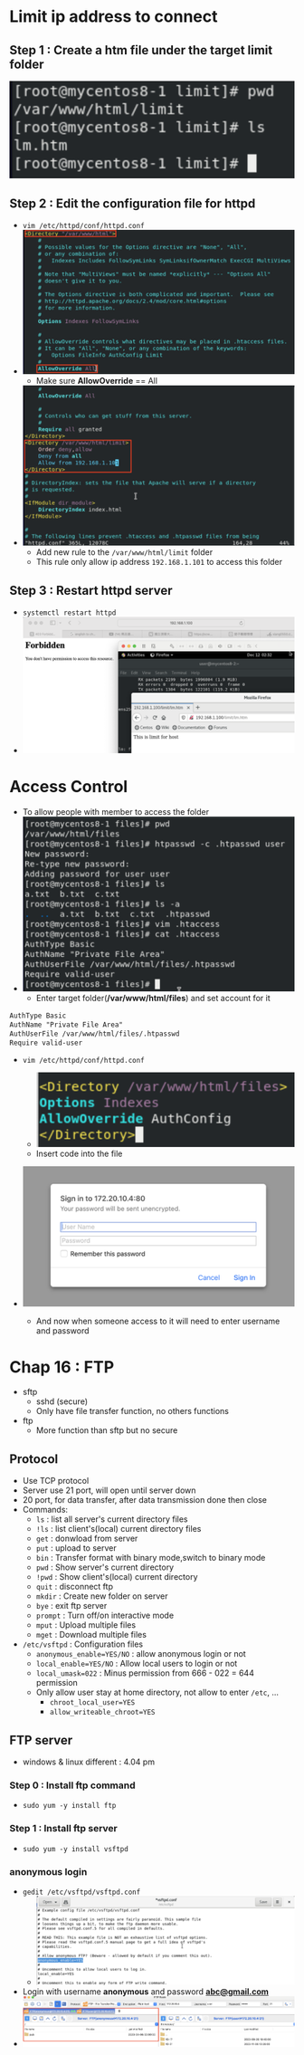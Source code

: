 # **Limit ip address to connect**
## **Step 1 : Create a htm file under the target limit folder**
![limit01](Img/W15/limit01.png)
## **Step 2 : Edit the configuration file for httpd**
- `vim /etc/httpd/conf/httpd.conf`
- ![limit02](Img/W15/limit02.png)
    - Make sure **AllowOverride** == All
- ![limit03](Img/W15/limit03.png)
    - Add new rule to the `/var/www/html/limit` folder
    - This rule only allow ip address `192.168.1.101` to access this folder
## **Step 3 : Restart httpd server**
- `systemctl restart httpd`
- ![limit04](Img/W15/limit04.png)

# **Access Control**
- To allow people with member to access the folder
- ![login_setpasswd](Img/W15/login_setpasswd.png)
    - Enter target folder(**/var/www/html/files**) and set account for it
```
AuthType Basic
AuthName "Private File Area"
AuthUserFile /var/www/html/files/.htpasswd
Require valid-user    
```
- `vim /etc/httpd/conf/httpd.conf`
    - ![login_conf](Img/W15/login_conf01.png)
    - Insert code into the file

- ![login_done](Img/W15/login_done.png)
    - And now when someone access to it will need to enter username and password

# **Chap 16 : FTP**
- sftp
    - sshd (secure)
    - Only have file transfer function, no others functions
- ftp
    - More function than sftp but no secure 
## **Protocol**
- Use TCP protocol
- Server use 21 port, will open until server down
- 20 port, for data transfer, after data transmission done then close
- Commands:
    - `ls` : list all server's current directory files
    - `!ls` : list client's(local) current directory files
    - `get` : donwload from server
    - `put` : upload to server
    - `bin` : Transfer format with binary mode,switch to binary mode
    - `pwd` : Show server's current directory
    - `!pwd` : Show client's(local) current directory
    - `quit` : disconnect ftp
    - `mkdir` : Create new folder on server
    - `bye` : exit ftp server
    - `prompt` : Turn off/on interactive mode
    - `mput` : Upload multiple files
    - `mget` : Download multiple files
- `/etc/vsftpd` : Configuration files
    - `anonymous_enable=YES/NO` : allow anonymous login or not
    - `local_enable=YES/NO` : Allow local users to login or not
    - `local_umask=022` : Minus permission from 666 - 022 = 644 permission 
    - Only allow user stay at home directory, not allow to enter `/etc`, ...
        - `chroot_local_user=YES` 
        - `allow_writeable_chroot=YES`
## **FTP server**
- windows & linux different : 4.04 pm
### **Step 0 : Install ftp command**
- `sudo yum -y install ftp`
### **Step 1 : Install ftp server**
- `sudo yum -y install vsftpd`
### **anonymous login**
- `gedit /etc/vsftpd/vsftpd.conf`
    - ![anonymous01](Img/W15/anonymous01.png)
- Login with username **anonymous** and password **abc@gmail.com**
- ![anonymous02](Img/W15/anonymous02.png)